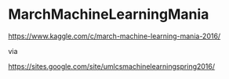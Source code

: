# MarchMachineLearningMania

https://www.kaggle.com/c/march-machine-learning-mania-2016/

via 

https://sites.google.com/site/umlcsmachinelearningspring2016/
